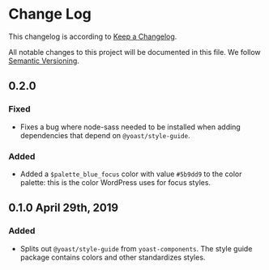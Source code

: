 # Change Log

This changelog is according to [Keep a Changelog](http://keepachangelog.com).

All notable changes to this project will be documented in this file.
We follow [Semantic Versioning](http://semver.org/).

## 0.2.0
### Fixed
* Fixes a bug where node-sass needed to be installed when adding dependencies that depend on `@yoast/style-guide`.

### Added
* Added a `$palette_blue_focus` color with value `#5b9dd9` to the color palette: this is the color WordPress uses for focus styles.

## 0.1.0 April 29th, 2019
### Added
* Splits out `@yoast/style-guide` from `yoast-components`. The style guide package contains colors and other standardizes styles.
